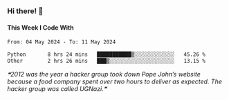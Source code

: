 ### Hi there! 👋

#### This Week I Code With
<!--START_SECTION:waka-->

```txt
From: 04 May 2024 - To: 11 May 2024

Python       8 hrs 24 mins   ███████████▒░░░░░░░░░░░░░   45.26 %
Other        2 hrs 26 mins   ███▒░░░░░░░░░░░░░░░░░░░░░   13.15 %
```

<!--END_SECTION:waka-->

<!--STARTS_HERE_QUOTE_README-->
<i>❝2012 was the year a hacker group took down Pope John’s website because a food company spent over two hours to deliver as expected. The hacker group was called UGNazi.❞</i>
<!--ENDS_HERE_QUOTE_README-->
